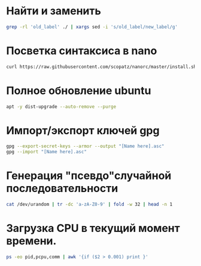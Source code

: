 # Найти и заменить
```sh
grep -rl 'old_label' ./ | xargs sed -i 's/old_label/new_label/g'  
```
# Посветка синтаксиса в nano
```sh
curl https://raw.githubusercontent.com/scopatz/nanorc/master/install.sh | sh 
```
# Полное обновление ubuntu
```sh
apt -y dist-upgrade --auto-remove --purge 
```
# Импорт/экспорт ключей gpg
```sh
gpg --export-secret-keys --armor --output "[Name here].asc"
gpg --import "[Name here].asc"
```
# Генерация "псевдо"случайной последовательности
```sh
cat /dev/urandom | tr -dc 'a-zA-Z0-9' | fold -w 32 | head -n 1  
```
# Загрузка CPU в текущий момент времени.
```sh
ps -eo pid,pcpu,comm | awk '{if ($2 > 0.001) print }' 
```
